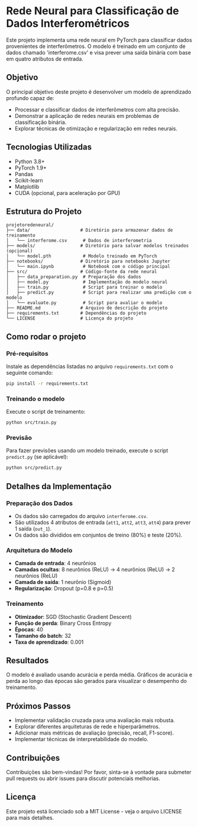 
# Rede Neural para Classificação de Dados Interferométricos

Este projeto implementa uma rede neural em PyTorch para classificar dados provenientes de interferômetros. O modelo é treinado em um conjunto de dados chamado 'interferome.csv' e visa prever uma saída binária com base em quatro atributos de entrada.

## Objetivo

O principal objetivo deste projeto é desenvolver um modelo de aprendizado profundo capaz de:
- Processar e classificar dados de interferômetros com alta precisão.
- Demonstrar a aplicação de redes neurais em problemas de classificação binária.
- Explorar técnicas de otimização e regularização em redes neurais.

## Tecnologias Utilizadas
- Python 3.8+
- PyTorch 1.9+
- Pandas
- Scikit-learn
- Matplotlib
- CUDA (opcional, para aceleração por GPU)

## Estrutura do Projeto

```
projetoredeneural/
├── data/                   # Diretório para armazenar dados de treinamento
│   └── interferome.csv      # Dados de interferometria
├── models/                 # Diretório para salvar modelos treinados (opcional)
│   └── model.pth            # Modelo treinado em PyTorch
├── notebooks/              # Diretório para notebooks Jupyter
│   └── main.ipynb           # Notebook com o código principal
├── src/                    # Código-fonte da rede neural
│   ├── data_preparation.py  # Preparação dos dados
│   ├── model.py             # Implementação do modelo neural
│   ├── train.py             # Script para treinar o modelo
│   ├── predict.py           # Script para realizar uma predição com o modelo
│   └── evaluate.py          # Script para avaliar o modelo
├── README.md               # Arquivo de descrição do projeto
├── requirements.txt        # Dependências do projeto
└── LICENSE                 # Licença do projeto
```

## Como rodar o projeto

### Pré-requisitos
Instale as dependências listadas no arquivo `requirements.txt` com o seguinte comando:

```bash
pip install -r requirements.txt
```

### Treinando o modelo
Execute o script de treinamento:

```bash
python src/train.py
```

### Previsão
Para fazer previsões usando um modelo treinado, execute o script `predict.py` (se aplicável):

```bash
python src/predict.py
```

## Detalhes da Implementação

### Preparação dos Dados
- Os dados são carregados do arquivo `interferome.csv`.
- São utilizados 4 atributos de entrada (`att1`, `att2`, `att3`, `att4`) para prever 1 saída (`out_1`).
- Os dados são divididos em conjuntos de treino (80%) e teste (20%).

### Arquitetura do Modelo
- **Camada de entrada**: 4 neurônios
- **Camadas ocultas**: 8 neurônios (ReLU) -> 4 neurônios (ReLU) -> 2 neurônios (ReLU)
- **Camada de saída**: 1 neurônio (Sigmoid)
- **Regularização**: Dropout (p=0.8 e p=0.5)

### Treinamento
- **Otimizador**: SGD (Stochastic Gradient Descent)
- **Função de perda**: Binary Cross Entropy
- **Épocas**: 40
- **Tamanho do batch**: 32
- **Taxa de aprendizado**: 0.001

## Resultados

O modelo é avaliado usando acurácia e perda média. Gráficos de acurácia e perda ao longo das épocas são gerados para visualizar o desempenho do treinamento.

## Próximos Passos
- Implementar validação cruzada para uma avaliação mais robusta.
- Explorar diferentes arquiteturas de rede e hiperparâmetros.
- Adicionar mais métricas de avaliação (precisão, recall, F1-score).
- Implementar técnicas de interpretabilidade do modelo.

## Contribuições

Contribuições são bem-vindas! Por favor, sinta-se à vontade para submeter pull requests ou abrir issues para discutir potenciais melhorias.

## Licença

Este projeto está licenciado sob a MIT License - veja o arquivo LICENSE para mais detalhes.
